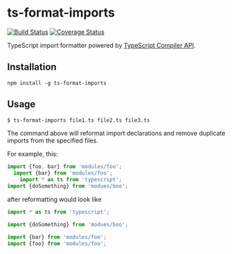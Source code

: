 # ts-format-imports
[![Build Status](https://travis-ci.org/alexeibs/ts-format-imports.png)](https://travis-ci.org/alexeibs/ts-format-imports)
[![Coverage Status](https://coveralls.io/repos/github/alexeibs/ts-format-imports/badge.svg?branch=master)](https://coveralls.io/github/alexeibs/ts-format-imports?branch=master)

TypeScript import formatter powered by [TypeScript Compiler API](https://github.com/Microsoft/TypeScript/wiki/Using-the-Compiler-API).

## Installation

```npm install -g ts-format-imports```

## Usage

```bash
$ ts-format-imports file1.ts file2.ts file3.ts
```
The command above will reformat import declarations and remove duplicate imports from the specified files.

For example, this:
```typescript
import {foo, bar} from 'modules/foo';
  import {bar} from 'modules/foo';
    import * as ts from 'typescript';
import {doSomething} from 'modues/boo';
```
after reformatting would look like
```typescript
import * as ts from 'typescript';

import {doSomething} from 'modues/boo';

import {bar} from 'modules/foo';
import {foo} from 'modules/foo';
```
